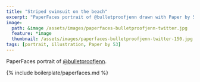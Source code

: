 ```yaml
---
title: "Striped swimsuit on the beach"
excerpt: "PaperFaces portrait of @bulletproofjenn drawn with Paper by 53 on an iPad."
image: 
  path: &image /assets/images/paperfaces-bulletproofjenn-twitter.jpg 
  feature: *image
  thumbnail: /assets/images/paperfaces-bulletproofjenn-twitter-150.jpg
tags: [portrait, illustration, Paper by 53]
---
```


PaperFaces portrait of [@bulletproofjenn](https://twitter.com/bulletproofjenn).

{% include boilerplate/paperfaces.md %}
